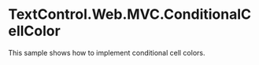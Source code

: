 # TextControl.Web.MVC.ConditionalCellColor
This sample shows how to implement conditional cell colors.
